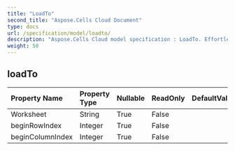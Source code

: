 ```yaml
---
title: "LoadTo"
second_title: "Aspose.Cells Cloud Document"
type: docs
url: /specification/model/loadto/
description: "Aspose.Cells Cloud model specification : LoadTo. Effortlessly handle Excel and other spreadsheet documents with features like opening, generating, editing, splitting, merging, comparing, and converting."
weight: 50
---
```


## **loadTo**

 

| Property Name | Property Type | Nullable |  ReadOnly | DefaultValue | Description | 
| :- | :- | :- |:- |  :- | :- |
| Worksheet | String | True |  False |  |  |  
| beginRowIndex | Integer | True |  False |  |  |  
| beginColumnIndex | Integer | True |  False |  |  |  

